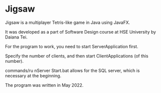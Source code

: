 # Jigsaw
 Jigsaw is a multiplayer Tetris-like game in Java using JavaFX.
 
 It was developed as a part of Software Design course at HSE University by Daiana Tei.

 

 

For the program to work, you need to start ServerApplication first.

Specify the number of clients, and then start ClientApplications (of this number).

commands/ru nServer Start.bat allows for the SQL server, which is necessary at the beginning.

The program was written in May 2022.
